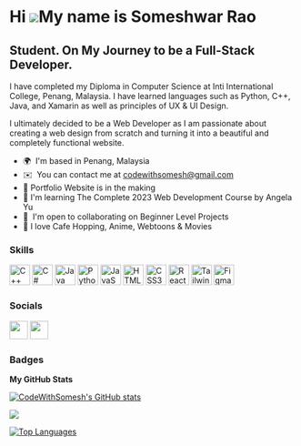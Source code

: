 Hi ![](https://user-images.githubusercontent.com/18350557/176309783-0785949b-9127-417c-8b55-ab5a4333674e.gif)My name is Someshwar Rao
=====================================================================================================================================

Student. On My Journey to be a Full-Stack Developer.
----------------------------------------------------

I have completed my Diploma in Computer Science at Inti International College, Penang, Malaysia. I have learned languages such as Python, C++, Java, and Xamarin as well as principles of UX & UI Design. 

I ultimately decided to be a Web Developer as I am passionate about creating a web design from scratch and turning it into a beautiful and completely functional website.

*   🌍  I'm based in Penang, Malaysia
*   ✉️  You can contact me at [codewithsomesh@gmail.com](mailto:codewithsomesh@gmail.com)
*   💪  Portfolio Website is in the making
*   🧠  I'm learning The Complete 2023 Web Development Course by Angela Yu
*   🤝  I'm open to collaborating on Beginner Level Projects
*   💖  I love Cafe Hopping, Anime, Webtoons & Movies
 
### Skills 
<p align="left">
<a href="https://docs.microsoft.com/en-us/cpp/?view=msvc-170" target="_blank" rel="noreferrer"><img src="https://raw.githubusercontent.com/danielcranney/readme-generator/main/public/icons/skills/cplusplus-colored.svg" width="36" height="36" alt="C++" /></a>
<a href="https://docs.microsoft.com/en-us/dotnet/csharp/" target="_blank" rel="noreferrer"><img src="https://raw.githubusercontent.com/danielcranney/readme-generator/main/public/icons/skills/csharp-colored.svg" width="36" height="36" alt="C#" /></a>
<a href="https://www.oracle.com/java/" target="_blank" rel="noreferrer"><img src="https://raw.githubusercontent.com/danielcranney/readme-generator/main/public/icons/skills/java-colored.svg" width="36" height="36" alt="Java" /></a>
<a href="https://www.python.org/" target="_blank" rel="noreferrer"><img src="https://raw.githubusercontent.com/danielcranney/readme-generator/main/public/icons/skills/python-colored.svg" width="36" height="36" alt="Python" /></a>
<a href="https://developer.mozilla.org/en-US/docs/Web/JavaScript" target="_blank" rel="noreferrer"><img src="https://raw.githubusercontent.com/danielcranney/readme-generator/main/public/icons/skills/javascript-colored.svg" width="36" height="36" alt="JavaScript" /></a>
<a href="https://developer.mozilla.org/en-US/docs/Glossary/HTML5" target="_blank" rel="noreferrer"><img src="https://raw.githubusercontent.com/danielcranney/readme-generator/main/public/icons/skills/html5-colored.svg" width="36" height="36" alt="HTML5" /></a>
<a href="https://www.w3.org/TR/CSS/#css" target="_blank" rel="noreferrer"><img src="https://raw.githubusercontent.com/danielcranney/readme-generator/main/public/icons/skills/css3-colored.svg" width="36" height="36" alt="CSS3" /></a>
<a href="https://reactjs.org/" target="_blank" rel="noreferrer"><img src="https://raw.githubusercontent.com/danielcranney/readme-generator/main/public/icons/skills/react-colored.svg" width="36" height="36" alt="React" /></a>
<a href="https://tailwindcss.com/" target="_blank" rel="noreferrer"><img src="https://raw.githubusercontent.com/danielcranney/readme-generator/main/public/icons/skills/tailwindcss-colored.svg" width="36" height="36" alt="TailwindCSS" /></a>
<a href="https://www.figma.com/" target="_blank" rel="noreferrer"><img src="https://raw.githubusercontent.com/danielcranney/readme-generator/main/public/icons/skills/figma-colored.svg" width="36" height="36" alt="Figma" /></a>
</p>
  
  
### Socials
<p align="left">
<a href="https://www.github.com/CodeWithSomesh" target="_blank" rel="noreferrer"><img src="https://raw.githubusercontent.com/danielcranney/readme-generator/main/public/icons/socials/github.svg" width="32" height="32" /></a>
<a href="https://www.twitter.com/CodeWithMesh" target="_blank" rel="noreferrer"><img src="https://raw.githubusercontent.com/danielcranney/readme-generator/main/public/icons/socials/twitter.svg" width="32" height="32" /></a></p>


### Badges

<b>My GitHub Stats</b>

<a href="http://www.github.com/CodeWithSomesh"><img src="https://github-readme-stats.vercel.app/api?username=CodeWithSomesh&show_icons=true&hide=&count_private=true&title_color=14b8a6&text_color=ffffff&icon_color=ec4899&bg_color=1c1917&hide_border=true&show_icons=true" alt="CodeWithSomesh's GitHub stats" /></a>

<a href="http://www.github.com/CodeWithSomesh"><img src="https://github-readme-streak-stats.herokuapp.com/?user=CodeWithSomesh&stroke=ffffff&background=1c1917&ring=14b8a6&fire=14b8a6&currStreakNum=ffffff&currStreakLabel=14b8a6&sideNums=ffffff&sideLabels=ffffff&dates=ffffff&hide_border=true" /></a>

<a href="https://github.com/CodeWithSomesh" align="left"><img src="https://github-readme-stats.vercel.app/api/top-langs/?username=CodeWithSomesh&langs_count=10&title_color=14b8a6&text_color=ffffff&icon_color=ec4899&bg_color=1c1917&hide_border=true&locale=en&custom_title=Top%20%Languages" alt="Top Languages" /></a>
